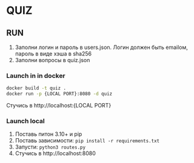# QUIZ

## RUN
1. Заполни логин и пароль в users.json. Логин должен быть emailом, пароль в виде хэша в sha256
2. Заполни вопросы в quiz.json

### Launch in in docker
```bash
docker build -t quiz . 
docker run -p {LOCAL PORT}:8080 -d quiz
```
Стучись в http://localhost:{LOCAL PORT}

### Launch local
1. Поставь питон 3.10+ и pip
1. Поставь зависимости: `pip install -r requirements.txt`
1. Запусти: `python3 routes.py`
1. Стучись в http://localhost:8080
